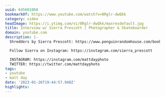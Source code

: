 ```yaml
---
uuid: 645601060
bookmarkOf: https://www.youtube.com/watch?v=8Rglr-dwQkk
category: video
headImage: https://i.ytimg.com/vi/8Rglr-dwQkk/maxresdefault.jpg
title: Interview w/ Sierra Prescott | Photographer & Skateboarder
domain: youtube.com
description: |-
  Shredders by Sierra Prescott: https://www.penguinrandomhouse.com/books/611662/shredders-by-sierra-prescott/

  Follow Sierra on Instagram: https://instagram.com/sierra_prescott

  INSTAGRAM: https://instagram.com/mattdayphoto
  TWITTER: https://twitter.com/mattdayphoto
tags:
- youtube
- matt day
date: '2023-01-26T19:44:57.948Z'
highlights:
---
```




